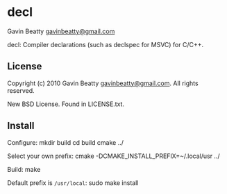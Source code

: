 decl
====
Gavin Beatty <gavinbeatty@gmail.com>

decl: Compiler declarations (such as declspec for MSVC) for C/C++.

License
-------
Copyright (c) 2010 Gavin Beatty <gavinbeatty@gmail.com>.
All rights reserved.

New BSD License. Found in LICENSE.txt.

Install
-------
Configure:
    mkdir build
    cd build
    cmake ../

Select your own prefix:
    cmake -DCMAKE_INSTALL_PREFIX=~/.local/usr ../

Build:
    make

Default prefix is `/usr/local`:
    sudo make install

